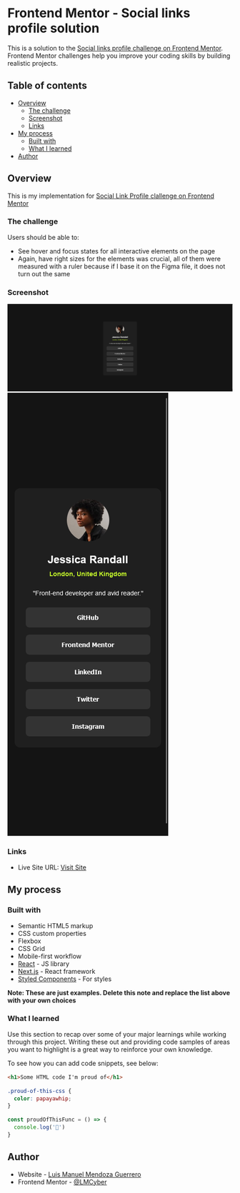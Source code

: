 # Frontend Mentor - Social links profile solution

This is a solution to the [Social links profile challenge on Frontend Mentor](https://www.frontendmentor.io/challenges/social-links-profile-UG32l9m6dQ). Frontend Mentor challenges help you improve your coding skills by building realistic projects.

## Table of contents

- [Overview](#overview)
  - [The challenge](#the-challenge)
  - [Screenshot](#screenshot)
  - [Links](#links)
- [My process](#my-process)
  - [Built with](#built-with)
  - [What I learned](#what-i-learned)
- [Author](#author)

## Overview

This is my implementation for [Social Link Profile clallenge on Frontend Mentor](https://www.frontendmentor.io/challenges/social-links-profile-UG32l9m6dQ)

### The challenge

Users should be able to:

- See hover and focus states for all interactive elements on the page
- Again, have right sizes for the elements was crucial, all of them were measured with a ruler because if I base it on the Figma file, it does not turn out the same

### Screenshot

![](./design/desktop-solution.png)
![](./design/mobile-solution.png)

### Links

- Live Site URL: [Visit Site](https://my-fm-social-link-profile.netlify.app/)

## My process

### Built with

- Semantic HTML5 markup
- CSS custom properties
- Flexbox
- CSS Grid
- Mobile-first workflow
- [React](https://reactjs.org/) - JS library
- [Next.js](https://nextjs.org/) - React framework
- [Styled Components](https://styled-components.com/) - For styles

**Note: These are just examples. Delete this note and replace the list above with your own choices**

### What I learned

Use this section to recap over some of your major learnings while working through this project. Writing these out and providing code samples of areas you want to highlight is a great way to reinforce your own knowledge.

To see how you can add code snippets, see below:

```html
<h1>Some HTML code I'm proud of</h1>
```

```css
.proud-of-this-css {
  color: papayawhip;
}
```

```js
const proudOfThisFunc = () => {
  console.log('🎉')
}
```

## Author

- Website - [Luis Manuel Mendoza Guerrero](https://github.com/LMCyber)
- Frontend Mentor - [@LMCyber](https://www.frontendmentor.io/profile/LMCyber)
